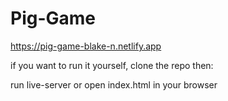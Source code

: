 # Pig-Game

https://pig-game-blake-n.netlify.app

if you want to run it yourself, clone the repo then:

run live-server or open index.html in your browser
